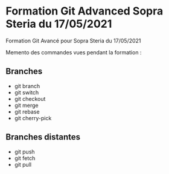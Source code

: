 # Formation Git Advanced Sopra Steria du 17/05/2021

Formation Git Avancé pour Sopra Steria du 17/05/2021

Memento des commandes vues pendant la formation :

## Branches

* git branch
* git switch
* git checkout
* git merge
* git rebase
* git cherry-pick

## Branches distantes

* git push
* git fetch
* git pull
